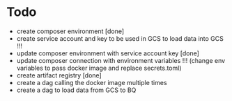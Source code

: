# Todo

- create composer environment [done]
- create service account and key to be used in GCS to load data into GCS !!!
- update composer environment with service account key [done]
- update composer connection with environment variables !!! (change env variables to pass docker image and replace secrets.toml)
- create artifact registry [done]
- create a dag calling the docker image multiple times
- create a dag to load data from GCS to BQ
